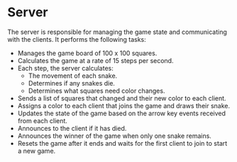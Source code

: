 # Server

The server is responsible for managing the game state and communicating with the clients. It performs the following tasks:

- Manages the game board of 100 x 100 squares.
- Calculates the game at a rate of 15 steps per second.
- Each step, the server calculates:
    - The movement of each snake.
    - Determines if any snakes die.
    - Determines what squares need color changes.
- Sends a list of squares that changed and their new color to each client.
- Assigns a color to each client that joins the game and draws their snake.
- Updates the state of the game based on the arrow key events received from each client.
- Announces to the client if it has died.
- Announces the winner of the game when only one snake remains.
- Resets the game after it ends and waits for the first client to join to start a new game.
